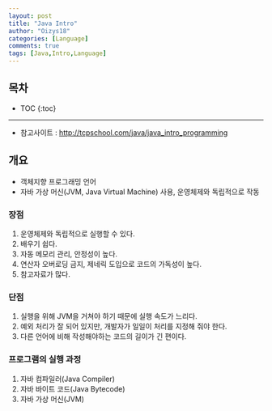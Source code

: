 ```yaml
---
layout: post
title: "Java Intro"
author: "Oizys18"
categories: [Language]
comments: true
tags: [Java,Intro,Language]
---
```

## 목차
* TOC
{:toc}
* * *


- 참고사이트 : http://tcpschool.com/java/java_intro_programming
## 개요
- 객체지향 프로그래밍 언어
- 자바 가상 머신(JVM, Java Virtual Machine) 사용, 운영체제와 독립적으로 작동

### 장점
1. 운영체제와 독립적으로 실행할 수 있다.
2. 배우기 쉽다.
3. 자동 메모리 관리, 안정성이 높다.
4. 연산자 오버로딩 금지, 제네릭 도입으로 코드의 가독성이 높다.
5. 참고자료가 많다.

### 단점
1. 실행을 위해 JVM을 거쳐야 하기 때문에 실행 속도가 느리다.
2. 예외 처리가 잘 되어 있지만, 개발자가 일일이 처리를 지정해 줘야 한다.
3. 다른 언어에 비해 작성해야하는 코드의 길이가 긴 편이다.

### 프로그램의 실행 과정
1. 자바 컴파일러(Java Compiler)
2. 자바 바이트 코드(Java Bytecode)
3. 자바 가상 머신(JVM)

